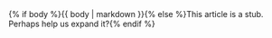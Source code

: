 <div class='notice stub'>{% if body %}{{ body | markdown }}{% else %}This article is a stub. Perhaps help us expand it?{% endif %}</div>
